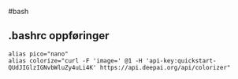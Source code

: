 #bash

## .bashrc oppføringer

    alias pico="nano"
    alias colorize="curl -F 'image=' @1 -H 'api-key:quickstart-QUdJIGlzIGNvbWluZy4uLi4K' https://api.deepai.org/api/colorizer"
